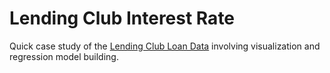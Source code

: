 # Lending Club Interest Rate

Quick case study of the [Lending Club Loan Data](https://www.openintro.org/data/index.php?data=loans_full_schema) involving visualization and regression model building.
